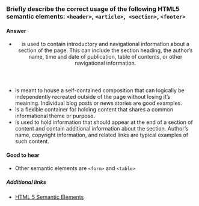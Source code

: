 ### Briefly describe the correct usage of the following HTML5 semantic elements: `<header>`, `<article>`,` <section>`, `<footer>`

#### Answer

* <header> is used to contain introductory and navigational information about a section of the page. This can include the section heading, the author’s name, time and date of publication, table of contents, or other navigational information.

* <article> is meant to house a self-contained composition that can logically be independently recreated outside of the page without losing it’s meaining. Individual blog posts or news stories are good examples.

* <section> is a flexible container for holding content that shares a common informational theme or purpose.

* <footer> is used to hold information that should appear at the end of a section of content and contain additional information about the section. Author’s name, copyright information, and related links are typical examples of such content.

#### Good to hear

* Other semantic elements are `<form>` and `<table>`

##### Additional links

* [HTML 5 Semantic Elements](https://www.w3schools.com/html/html5_semantic_elements.asp)

<!-- tags: (html) -->

<!-- expertise: (0) -->
